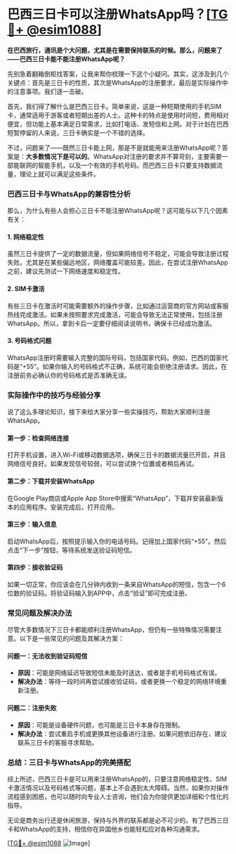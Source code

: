 # 巴西三日卡可以注册WhatsApp吗？[[TG💪+ @esim1088](https://t.me/s/esim1088)]

**在巴西旅行，通讯是个大问题，尤其是在需要保持联系的时候。那么，问题来了——巴西三日卡能不能注册WhatsApp呢？**

先别急着翻箱倒柜找答案，让我来帮你梳理一下这个小疑问。其实，这涉及到几个关键点：首先是三日卡的性质，其次是WhatsApp的注册要求，最后是实际操作中的注意事项。我们逐一击破。

首先，我们得了解什么是巴西三日卡。简单来说，这是一种短期使用的手机SIM卡，通常适用于游客或者短期出差的人士。这种卡的特点是使用时间短，费用相对便宜，但功能上基本满足日常需求，比如打电话、发短信和上网。对于计划在巴西短暂停留的人来说，三日卡确实是一个不错的选择。

不过，问题来了——既然三日卡能上网，那是不是就能用来注册WhatsApp呢？答案是：**大多数情况下是可以的**。WhatsApp对注册的要求并不算苛刻，主要需要一部能联网的智能手机，以及一个有效的手机号码。而巴西三日卡只要支持数据流量，理论上就可以满足这些条件。

### **巴西三日卡与WhatsApp的兼容性分析**

那么，为什么有些人会担心三日卡不能注册WhatsApp呢？这可能与以下几个因素有关：

#### **1. 网络稳定性**
虽然三日卡提供了一定的数据流量，但如果网络信号不稳定，可能会导致注册过程失败。尤其是在某些偏远地区，网络覆盖可能较差。因此，在尝试注册WhatsApp之前，建议先测试一下网络速度和稳定性。

#### **2. SIM卡激活**
有些三日卡在激活时可能需要额外的操作步骤，比如通过运营商的官方网站或客服热线完成激活。如果未按照要求完成激活，可能会导致无法正常使用，包括注册WhatsApp。所以，拿到卡后一定要仔细阅读说明书，确保卡已经成功激活。

#### **3. 号码格式问题**
WhatsApp注册时需要输入完整的国际号码，包括国家代码。例如，巴西的国家代码是“+55”。如果你输入的号码格式不正确，系统可能会拒绝注册请求。因此，在注册前务必确认你的号码格式是否准确无误。

### **实际操作中的技巧与经验分享**

说了这么多理论知识，接下来给大家分享一些实操技巧，帮助大家顺利注册WhatsApp。

#### **第一步：检查网络连接**
打开手机设置，进入Wi-Fi或移动数据选项，确保三日卡的数据流量已开启，并且网络信号良好。如果发现信号较弱，可以尝试换个位置或者稍后再试。

#### **第二步：下载并安装WhatsApp**
在Google Play商店或Apple App Store中搜索“WhatsApp”，下载并安装最新版本的应用程序。安装完成后，打开应用。

#### **第三步：输入信息**
启动WhatsApp后，按照提示输入你的电话号码。记得加上国家代码“+55”。然后点击“下一步”按钮，等待系统发送验证码短信。

#### **第四步：接收验证码**
如果一切正常，你应该会在几分钟内收到一条来自WhatsApp的短信，包含一个6位数的验证码。将验证码输入到APP中，点击“验证”即可完成注册。

### **常见问题及解决办法**

尽管大多数情况下三日卡都能顺利注册WhatsApp，但仍有一些特殊情况需要注意。以下是一些常见的问题及其解决方案：

#### **问题一：无法收到验证码短信**
- **原因**：可能是网络延迟导致短信未能及时送达，或者是手机号码格式有误。
- **解决办法**：等待一段时间再尝试接收验证码，或者更换一个稳定的网络环境重新注册。

#### **问题二：注册失败**
- **原因**：可能是设备硬件问题，也可能是三日卡本身存在限制。
- **解决办法**：尝试重启手机或更换其他设备进行注册。如果问题依旧存在，建议联系三日卡的客服寻求帮助。

### **总结：三日卡与WhatsApp的完美搭配**

综上所述，巴西三日卡是可以用来注册WhatsApp的，只要注意网络稳定性、SIM卡激活情况以及号码格式等问题，基本上不会遇到太大障碍。当然，如果你对操作流程感到困惑，也可以随时向专业人士咨询，他们会为你提供更加详细和个性化的指导。

无论是商务出行还是休闲旅游，保持与外界的联系都是必不可少的。有了巴西三日卡和WhatsApp的支持，相信你在异国他乡也能轻松应对各种沟通需求。

[[TG💪+ @esim1088](https://t.me/s/esim1088) ![Image](https://i.postimg.cc/4NQfJmqS/Snipaste-2025-05-13-00-14-12.png)]